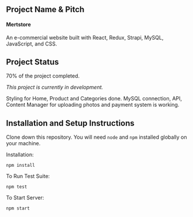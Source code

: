 ## Project Name & Pitch

#### Mertstore

An e-commercial website built with React, Redux, Strapi, MySQL, JavaScript, and CSS.

## Project Status

70% of the project completed.

_This project is currently in development._

Styling for Home, Product and Categories done. MySQL connection, API, Content Manager for uploading photos and payment system is working.

## Installation and Setup Instructions

Clone down this repository. You will need `node` and `npm` installed globally on your machine.

Installation:

`npm install`

To Run Test Suite:

`npm test`

To Start Server:

`npm start`
